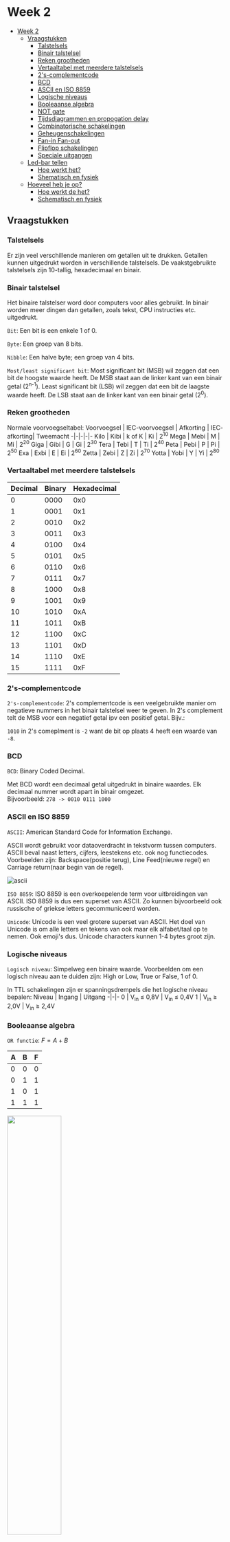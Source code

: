 # Week 2

- [Week 2](#week-2)
  - [Vraagstukken](#vraagstukken)
    - [Talstelsels](#talstelsels)
    - [Binair talstelsel](#binair-talstelsel)
    - [Reken grootheden](#reken-grootheden)
    - [Vertaaltabel met meerdere talstelsels](#vertaaltabel-met-meerdere-talstelsels)
    - [2's-complementcode](#2s-complementcode)
    - [BCD](#bcd)
    - [ASCII en ISO 8859](#ascii-en-iso-8859)
    - [Logische niveaus](#logische-niveaus)
    - [Booleaanse algebra](#booleaanse-algebra)
    - [NOT gate](#not-gate)
    - [Tijdsdiagrammen en propogation delay](#tijdsdiagrammen-en-propogation-delay)
    - [Combinatorische schakelingen](#combinatorische-schakelingen)
    - [Geheugenschakelingen](#geheugenschakelingen)
    - [Fan-in Fan-out](#fan-in-fan-out)
    - [Flipflop schakelingen](#flipflop-schakelingen)
    - [Speciale uitgangen](#speciale-uitgangen)
  - [Led-bar tellen](#led-bar-tellen)
    - [Hoe werkt het?](#hoe-werkt-het)
    - [Shematisch en fysiek](#shematisch-en-fysiek)
  - [Hoeveel heb je op?](#hoeveel-heb-je-op)
    - [Hoe werkt de het?](#hoe-werkt-de-het)
    - [Schematisch en fysiek](#schematisch-en-fysiek)

## Vraagstukken

### Talstelsels

Er zijn veel verschillende manieren om getallen uit te drukken.
Getallen kunnen uitgedrukt worden in verschillende talstelsels.
De vaakstgebruikte talstelsels zijn 10-tallig, hexadecimaal en binair.

### Binair talstelsel

Het binaire talstelser word door computers voor alles gebruikt.
In binair worden meer dingen dan getallen, zoals tekst, CPU instructies etc. uitgedrukt.

`Bit`: Een bit is een enkele 1 of 0.

`Byte`: Een groep van 8 bits.

`Nibble`: Een halve byte; een groep van 4 bits.

`Most/least significant bit`:
Most significant bit (MSB) wil zeggen dat een bit de hoogste waarde heeft.
De MSB staat aan de linker kant van een binair getal (2<sup>n-1</sup>).
Least significant bit (LSB) wil zeggen dat een bit de laagste waarde heeft.
De LSB staat aan de linker kant van een binair getal (2<sup>0</sup>).

### Reken grootheden

Normale voorvoegseltabel:
Voorvoegsel | IEC-voorvoegsel | Afkorting | IEC- afkorting| Tweemacht
-|-|-|-|-
Kilo    | Kibi | k of K | Ki | 2<sup>10</sup>
Mega    | Mebi | M | Mi | 2<sup>20</sup>
Giga    | Gibi | G | Gi | 2<sup>30</sup>
Tera    | Tebi | T | Ti | 2<sup>40</sup>
Peta    | Pebi | P | Pi | 2<sup>50</sup>
Exa     | Exbi | E | Ei | 2<sup>60</sup>
Zetta   | Zebi | Z | Zi | 2<sup>70</sup>
Yotta   | Yobi | Y | Yi | 2<sup>80</sup>

### Vertaaltabel met meerdere talstelsels

| Decimal | Binary   | Hexadecimal |
|---------|----------|-------------|
| 0       | 0000     | 0x0         |
| 1       | 0001     | 0x1         |
| 2       | 0010     | 0x2         |
| 3       | 0011     | 0x3         |
| 4       | 0100     | 0x4         |
| 5       | 0101     | 0x5         |
| 6       | 0110     | 0x6         |
| 7       | 0111     | 0x7         |
| 8       | 1000     | 0x8         |
| 9       | 1001     | 0x9         |
| 10      | 1010     | 0xA         |
| 11      | 1011     | 0xB         |
| 12      | 1100     | 0xC         |
| 13      | 1101     | 0xD         |
| 14      | 1110     | 0xE         |
| 15      | 1111     | 0xF         |

### 2's-complementcode

`2's-complementcode`:
2's complementcode is een veelgebruikte manier om negatieve nummers in het binair talstelsel weer te geven.
In 2's complement telt de MSB voor een negatief getal ipv een positief getal.
Bijv.:

`1010` in 2's comeplment is `-2` want de bit op plaats 4 heeft een waarde van `-8`.

### BCD

`BCD`: Binary Coded Decimal.

Met BCD wordt een decimaal getal uitgedrukt in binaire waardes.
Elk decimaal nummer wordt apart in binair omgezet.  
Bijvoorbeeld:
`278 -> 0010 0111 1000`

### ASCII en ISO 8859

`ASCII`: American Standard Code for Information Exchange.

ASCII wordt gebruikt voor dataoverdracht in tekstvorm tussen computers.
ASCII beval naast letters, cijfers, leestekens etc. ook nog functiecodes.
Voorbeelden zijn: Backspace(positie terug), Line Feed(nieuwe regel) en Carriage return(naar begin van de regel).

![ascii](../assets/ascii.png)

`ISO 8859`: ISO 8859 is een overkoepelende term voor uitbreidingen van ASCII. ISO 8859 is dus een superset van ASCII. Zo kunnen bijvoorbeeld ook russische of griekse letters gecommuniceerd worden.

`Unicode`: Unicode is een veel grotere superset van ASCII.
Het doel van Unicode is om alle letters en tekens van ook maar elk alfabet/taal op te nemen.
Ook emoji's dus.
Unicode characters kunnen 1-4 bytes groot zijn.

### Logische niveaus

`Logisch niveau`: Simpelweg een binaire waarde.
Voorbeelden om een logisch niveau aan te duiden zijn:
High or Low, True or False, 1 of 0.

In TTL schakelingen zijn er spanningsdrempels die het logische niveau bepalen:
Niveau | Ingang | Uitgang
-|-|-
0 | V<sub>in</sub> $\leq$ 0,8V | V<sub>in</sub> $\leq$ 0,4V
1 | V<sub>in</sub> $\geq$ 2,0V | V<sub>in</sub> $\geq$ 2,4V

### Booleaanse algebra

`OR functie`: $F = A + B$

| A | B | F |
|-|-|----|
| 0 | 0 |   0 |
| 0 | 1 |   1 |
| 1 | 0 |   1 |
| 1 | 1 |   1 |

<img src="../assets/or.png" width="50%"></img>

`AND functie`: $F = A \cdot B$

Truth table
|A|B|F|
|-|-|-------|
|0|0|   0   |
|0|1|   0   |
|1|0|   0   |
|1|1|   1   |

<img src="../assets/and.png" width="50%"></img>

`NOT functie`: $F = \overline{A}$

### NOT gate

| A | F |
|---|----|
|  0 |   1 |
|  1 |   0 |

<img src="../assets/not.png" width="50%"></img>

`NAND functie`: $F = \overline{A \cdot B}$

| A | B | F |
|-|-|-|
| 0 | 0 | 1 |
| 0 | 1 | 1 |
| 1 | 0 | 1 |
| 1 | 1 | 0 |

<img src="../assets/nand.png" width="50%"></img>

`NOR functie`: $F = \overline{A + B}$

| A | B | F |
|:-:|:-:|----:|
| 0 | 0 |   1 |
| 0 | 1 |   0 |
| 1 | 0 |   0 |
| 1 | 1 |   0 |

<img src="../assets/nor.png" width="50%"></img>

`EXOR functie`: $F = A \oplus B$

| A | B | F |
|:-:|:-:|----:|
| 0 | 0 |   0 |
| 0 | 1 |   1 |
| 1 | 0 |   1 |
| 1 | 1 |   0 |

<img src="../assets/xor.png" width="50%"></img>

### Tijdsdiagrammen en propogation delay

`Tijdsdiagram`: In een tijdsdiagram kun je de logische niveaus van een schakeling door de tijd noteren.  
`Positieve flank`: De overgang van logisch niveau 0 naar 1  
`Negatieve flank`: De overgang van logisch niveau 1 naar 0  
`Propogation delay`: Een flank is niet oneindig stijl.
Met propogation delay wordt de vertraging tussen het ingangsignaal en het uitgangssignaal bedoelt.
Meestal is de propogation delay voor 1 logische schakeling iets in de orde van nanoseconden.
Hoe meer logische schakelingen er in een combinatorische schakeling, hoe groter de propogation delay, want de propogation bouwt zich op met elke schakeling.  

### Combinatorische schakelingen

`Combinatoriesche schakelingen`: Hebben een of meer ingangen.
Produceren een resultaat in de vorm van logische niveaus.  
`Comparator`: Vergelijkt 2 getallen en kan 3 verschillende waardes geven:  
$A > B$  
$A = B$  
$A < B$  

![comparator](../assets/comparator.png)

`Multiplexer/demultiplexer`: Een multiplexer wordt ook wel een keuzeschakelaar genoemt.
Zorgt ervoor dat een van de ingangen doorgeschakelt wordt naar de uitgang.
Dit kan door de "select" ingangen.
Door veschillende waardes op de select ingangen te zetten kun je bepalen welk van de ingangen doorgecshakeld wordt.
Als je het signaal wil scheiden moet ja dat via een demultiplexer.
Door weer select uitgangen te gebruiken kun je weer bepalen naar welke uitgang het signaal doorgeschakeld wordt.  
![mux-demux](../assets/mux-demux.png)

### Geheugenschakelingen

`Geheugenschakelingen`: Kunnen bits onthouden.  
`Register`: Een reeks bijeen horende geheugenelementen

![register](../assets/register.png)

`Scguifregister`: Een register, maar dan met een shift-ingang.
Op de D<sub>0</sub> ingang kunnen bits gezet worden, die dan vervolgens met een LOAD-signaal geladen worden op het register.
Als er een signaal op de schift-ingang staat, dan schuiven alle bits 1 plaats op naar de uitgang.
In het schuifregister van de figuur hieronder is het 8 SHIFT-signalen om het volledige register te legen

![schuifregister](../assets/schuifregister.png)

`Flip-flop`: Een flip-flop is een logische schakeling die 1 bit kan onthouden.
Het is een geheugenelement voor 1 bit.
Er zijn veel verschillende soorten flipflops.

`Active-high`: Activeerd bij een positieve flank.

`Active-low`: Activeerd bij een negatieve flank.

`RS-flipflop`: Reset-Set flipflop heeft inganen S en R.
Als er een positieve flank staat op de S ingang, staat er op de C/Q

![rs-schematisch](../assets/rs-flipflop-schem.png)
![rs-symbool](../assets/rs-flipflop-symbool.png)
![rs-symbool](../assets/rs-flipflop-tijdsdiagram.png)

Een active low RS-flipflop is een normale RS-flipflop maar dan zijn de de signalen standaar hoog, en treed er verandering op bij een negatieve flank.  

![rs-nand-schem](../assets/rs-nand-schematisch.png)
![rs-nand-schem](../assets/rs-nand-symbol.png)

`D-flipflop`: Een D-flipflop onthoudt het signaal om de D invoer bij een nieuwe klokpuls. Als er het signaal D 0 is tijdens een klokpuls, dan slaat de flipflop 0 op. Als D 1 is tijdens een klokpuls wordt 1 opgeslagen.

![d-flipflop](../assets/d-flipflop-symbool.png)
![d-flipflop](../assets/d-flipflop-tijdsdiagram.png)

`JK-flipflop`: Een JK-flipflop heeft ook een klokingang, maar werkt iets anders dan een D-flipflop.
Er zijn 4 situaties mogelijk.  
$J = K = 0$ : Q veranderd niet na triggering  
$J = 1, K = 0$ : Q wordt (of blijft) 1  
$J = 0, K = 1$ : Q wordt (of blijft) 0  
$J = K = 1$ : Q wordt geïnverteerd na klokpuls

![jk-flipflop](../assets/jk-flipflop-symbool.png)

`JK-MS-flipflop`: Een JK-Master-Slave flipflop werkt hetzelfde als een normale JK-flipflop, maar dan is zit er een delay in tussen de ingangen en uitgangen.
Bij een positieve flank wordt het signaal opgeslagen in de master component.
Pas bij een negatieve flank wordt het signaal opgeslagen in de slave component.

![jk-ms](../assets/jk-ms-flipflop-symbool.png)
![jk-ms-tijds](../assets/jk-ms-flipflop-tijdsdiagram.png)

`Synchrone ingang`: De J, K en D van de JK- en D-flipflops zijn synchrone ingangen.
Dit betekend dat ze afhanknelijk zijn van een klokpuls.

`Asynchrone ingang`: Asynchrone ingangen zijn inganken die niet afhankelijk zijn van een klokpuls.
Voorbeelden hiervan zijn eventuele "preset" en "clear" ingangen.
De preset ingang zet de flipflop op 1, de clear ingang op 0, afhankelijk afhankelijk van de klok.

![jk-ms-async](../assets/jk-ms-async.png)

`Data-latch`: De data-latch werkt hetzelfde als een D-flipflop, maar in plaats dat deze afhankelijk is van een klokpuls, is er een enable-ingang (E).
Als E getriggered wordt dan slaat de data-latch het signaal op de D-ingang op.

![d-latch](../assets/d-latch-symbool.png)
![d-latch-tijds](../assets/d-latch-tijdsdiagram.png)

### Fan-in Fan-out

`Standaardbelasting`: Een gedefinieerde eenheid die aangeeft hoeveel inputs je op de output van een circuit kan aansluiten zonder een performancevermindering.  
`Fan-out`: Een term voor het aantal inputs dat je kan aansluiten op een output uitgedrukt in standaardbelasting.
Met een fan-out van 10 kan je 10 inputs aanstluiten zonder een drop in performance.  
`Fan-in`: Een term voor het aantal inputs dat een circuit aan kan uitgedrukt in standaardbelasting.
Met een fan-out van 4 kan een gate maximaal 4 inputs aan.  

### Flipflop schakelingen

`CRC-hardware`: Een schakeling om Cyclic-Redundancy-Checks te genereren en te controleren.
Als inputs zijn er een klok een een bitstroom.

![crc](../assets/crc-hardware.png)

Door de CRC-hardware een bitstroom aan te biedenmet 4 extra bits, genereer je voor die bitstroom een CRC van 4 bits.
Diezelfde checksum wordt gebruikt bij het checken van de bitstroom.
Dezelfde schakeling kan gebruikt worden voor verifiëren van de bitstroom.
Als de 4 toegevoegde bits weer opnieuw op `0000` uitkomen, dan is de inhoud van de data niet veranderd.

![crc](../assets/crc-example.png)

`Binary ripple counter`: Een "ripple counter" is een soort binaire teller die d.m.v. een kloksignaal zijn waarde verhoogt.
Dit maakt gebruikt van het feit dat als de J en K ingangen van een JK-MS-flipflop beide 1 zijn, de waarde op de uitgang "flipt".
Bij een ripple-counter staan de J en K ingangen dus op 1.

![r-i-p-p-l-e](../assets/ripple-counter-schematic.png)
![telsequentie-ripplecounter](../assets/ripple-counter-telsequentie.png)

De naam "binary ripple counter" komt door het optreden van propogation delay.
Bij elke flipflop treed er meer propogation delay, vandeer het "ripple" effect.
Dit kun je zien in het tijdsdiagram.

![ripple-tijdsdiagram](../assets/ripple-counter-tijdsdiagram.png)

`PRNG`: Een Psuedo Random Number Generator produceert een psuedo-willikeurig getal.
Psuedo willikeurig omdat het alsnog een logische schakeling is en dus een voorspelbare uitkomst heeft.
Het is dus geen echt "random" getal.
Het getal 0 komt niet voor, want dan blijft de PRNG alleen maar het getal 0 geven.
Dat komt door dat XOR-gate.
als alle flipflops met de waarde 0 beginnen herhaalt de operatie $0  \oplus 0$ zich, waar altijd 0 uitkomt.

![prng](../assets/prng-schematisch.png)
![prng-tel](../assets/prng-telsequentie.png)

### Speciale uitgangen

`Sperren`: Als de stroomkring breken.  
`Geleiden`: De stroomkring door laten lopen (geleiden).

![sperren-geleiden](../assets/sperren-geleiden.png)

`Kortsluiting`: Kortsluiting treed op wanneer een stroom door minder elektronische componenten gaat dan de bedoeling is.
Een voorbeeld is wanneer de pluspool van een accu zonder tussenstap is verbonden met de minpool.
Een ander voorbeeld is wanneer 2 uitgangen van logische schakelingen met een veschillend logisch niveau met elkaar verbonden worden.

![kortsluiting](../assets/kortsluiting.png)

## Led-bar tellen

Probleem: Je kan niet binair tellen. Oplossing: Je maakt een apparaat dat binair voor jou telt.
Dit project zorgt ervoor dat binaire waardes om de seconde worden weergegeven op een led-bar.

### Hoe werkt het?

[Het programma](./led-bar-tellen/src/main.c) werkt door middel van 2 functies: `checkDigits()` en `setLedValues()`.

`checkDigits()` checkt 1 enkele bit van een getal ren geeft 1 terug als de bit op 1 staat en 0 als de bit op 0 staat. Dit wordt berekend door 2 operaties: bit shifting (`a << b`) en and-operaties (`a & b`). In deze functie wordt een binair getal gebitschift met een bepaalde hoeveelheid. Dat getal word dan vergeleken met het getal waarvan een digit gecheckt word. Als de uitkomst daarvan niet gelijk is aan nul betekend dat dat de digit op 1 staat, en dus geeft de functie 1 terug.

`setLedValues()` zet elke LED uit een array met GPIO pins aan of uit. Met de for-loop wordt voor elke LED met `gpio_set_level()` aan of uit. Hierin wordt dus de functie `checkDigits()` voor elke digit van het nummer gebruikt op te bepalen of de led aan of uit moet. Deze funcie word dan weer gebruikt in een for-loop om elk getal langs te gaan.

checkDigits Fuctie:

```c
int checkDigits (int numberToCheck, int index) {
    if (((1 << index) & numberToCheck) !=0 ) {
        return 1;
    } else {
        return 0;
    }    
}
```

setLedValues Functie:

```c
void setLedValues (int numberToConvert, int numOfDigits, int ledPinsArr[]) {
    for (size_t i = 0; i < numOfDigits; i++)
    {
        if (checkDigits(numberToConvert, i)) {
            printf("1");
            gpio_set_level(ledPinsArr[i], HIGH);
        } else {
            printf("0");
            gpio_set_level(ledPinsArr[i], LOW);
        }
    }
}
```

### Shematisch en fysiek

![schematisch](../assets/led-bar-tellen/led_bar_tellen_bb.png)
![fysiek](../assets/led-bar-tellen/led_bar_tellen_photo.png)

## Hoeveel heb je op?

Dit project is meer geschikt voor de uitgaansmensen. Stel je voor je bent lekker uit met vrienden. Je hebt gezegd dat je maar een of twee biertjes gaat drinken, maar dat is uiteindelijk niet gelukt. Je bent nu alweer vergeten hoeveel je nou precies op had. Daar is dit project voor! Er zijn 2 knoppen: eentje voor als je een drankje wil toevoegen aan een teller, en eentje voor als je er een af wilt halen (Bijvoorbeeld als je een glas "water" hebt laten vallen). Het aantal gedronkgen glazen wordt weergegeven d.m.v een ledbar.

### Hoe werkt de het?

[Het programma](./led-bar-tellen/src/main.c) werkt door in een while-loop steeds voor nieuwe input te checken. De staat van beide knopjes worden uitgelezen met `gpio_get_level()`. Daarna worden de huidige (`getLevelLower` en `getLevelHigher`) en de vorige (`lowerCallback` en `higherCallback`) waarde van de knoppen vergeleken in een if-statement. Op basis daarvan word de teller verhoogd of verlaagd met 1. Als de teller lager dan 0 is dan word hij weer op 0 gezet. Daarna worden de ledjes aan- of uitgezet door de waarde van de teller.

### Schematisch en fysiek

![shematisch](../assets/hoeveel-heb-je-op/hoeveel-heb-je-op_bb.png)
![fysiek](../assets/hoeveel-heb-je-op/hoeveel-heb-je-op_fysiek.jpg)

